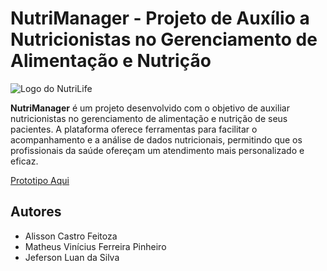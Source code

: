 # NutriManager - Projeto de Auxílio a Nutricionistas no Gerenciamento de Alimentação e Nutrição

![Logo do NutriLife](https://github.com/AlissonCastroFeitoza/NutriLife/assets/65246464/f511363e-e59b-4465-af86-30a90ed7795f)

**NutriManager** é um projeto desenvolvido com o objetivo de auxiliar nutricionistas no gerenciamento de alimentação e nutrição de seus pacientes. A plataforma oferece ferramentas para facilitar o acompanhamento e a análise de dados nutricionais, permitindo que os profissionais da saúde ofereçam um atendimento mais personalizado e eficaz.

<a href="https://www.figma.com/proto/R6h8AY9PfgRSsMuozBNfSI/NutriManager-V2?type=design&node-id=8-1818&t=rEL5MVbiTuPlDw1t-0&scaling=min-zoom&page-id=0%3A1">Prototipo Aqui</a>

## Autores

- Alisson Castro Feitoza
- Matheus Vinícius Ferreira Pinheiro
- Jeferson Luan da Silva


